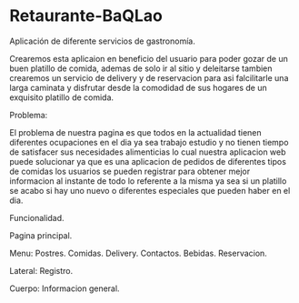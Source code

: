 # Retaurante-BaQLao
Aplicación de diferente servicios de gastronomía.

Crearemos esta aplicaion en beneficio del usuario para poder gozar de un buen platillo de comida, ademas de  solo ir al sitio y deleitarse tambien crearemos un servicio de delivery y de reservacion para asi falcilitarle una larga caminata y disfrutar desde la comodidad de sus hogares de un exquisito platillo de comida.

Problema:

El problema de nuestra pagina es que todos en la actualidad tienen diferentes ocupaciones
en el dia ya sea trabajo estudio y no tienen tiempo de satisfacer sus necesidades alimenticias
lo cual nuestra aplicacion web puede solucionar ya que es una aplicacion de pedidos de diferentes 
tipos de comidas los usuarios se pueden registrar para obtener mejor informacion al instante de todo
lo referente a la misma ya sea si un platillo se acabo si hay uno nuevo o diferentes especiales que 
pueden haber en el dia.

Funcionalidad.

Pagina principal.

Menu:
	Postres.
	Comidas.
	Delivery.
	Contactos.
	Bebidas.
	Reservacion.

Lateral: Registro.

Cuerpo: Informacion general.
